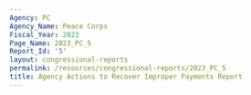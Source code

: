```yaml
---
Agency: PC
Agency_Name: Peace Corps
Fiscal_Year: 2023
Page_Name: 2023_PC_5
Report_Id: '5'
layout: congressional-reports
permalink: /resources/congressional-reports/2023_PC_5
title: Agency Actions to Recover Improper Payments Report
---
```


